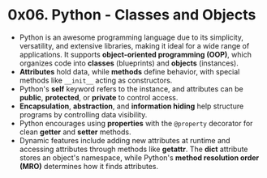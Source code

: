 # 0x06. Python - Classes and Objects 
- Python is an awesome programming language due to its simplicity, versatility, and extensive libraries, making it ideal for a wide range of applications. It supports **object-oriented programming (OOP)**, which organizes code into **classes** (blueprints) and **objects** (instances).
- **Attributes** hold data, while **methods** define behavior, with special methods like `__init__` acting as constructors.
- Python's **self** keyword refers to the instance, and attributes can be **public**, **protected**, or **private** to control access. 
- **Encapsulation**, **abstraction**, and **information hiding** help structure programs by controlling data visibility. 
- Python encourages using **properties** with the `@property` decorator for clean **getter** and **setter** methods.
- Dynamic features include adding new attributes at runtime and accessing attributes through methods like **getattr**. The **__dict__** attribute stores an object's namespace, while Python's **method resolution order (MRO)** determines how it finds attributes.
